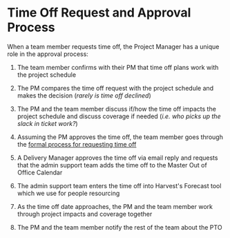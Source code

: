# Time Off Request and Approval Process

When a team member requests time off, the Project Manager has a unique role in the approval process:

1. The team member confirms with their PM that time off plans work with the project schedule
2. The PM compares the time off request with the project schedule and makes the decision (*rarely is time off declined*)
3. The PM and the team member discuss if/how the time off impacts the project schedule and discuss coverage if needed (*i.e. who picks up the slack in ticket work?*)
4. Assuming the PM approves the time off, the team member goes through the [formal process for requesting time off](
../../03-policies/benefits-and-holidays/#timeoff.md)

5. A Delivery Manager approves the time off via email reply and requests that the admin support team adds the time off to the Master Out of Office Calendar
6. The admin support team enters the time off into Harvest's Forecast tool which we use for people resourcing
7. As the time off date approaches, the PM and the team member work through project impacts and coverage together
8. The PM and the team member notify the rest of the team about the PTO
